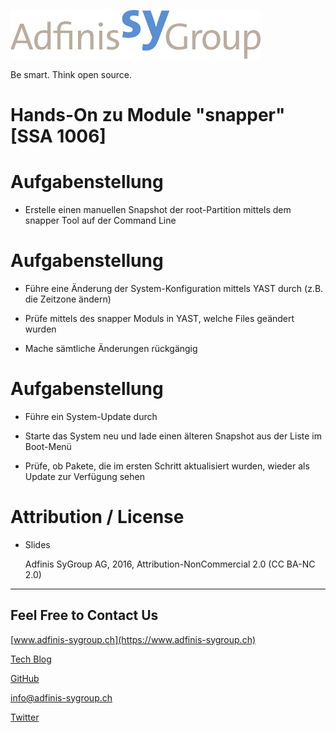 ![](pics_2/adfinis_sygroup_logo.png)

Be smart. Think open source.

# Hands-On zu Module "snapper" [SSA 1006]

# Aufgabenstellung

* Erstelle einen manuellen Snapshot der root-Partition mittels dem snapper Tool auf der Command Line

# Aufgabenstellung

* Führe eine Änderung der System-Konfiguration mittels YAST durch (z.B. die Zeitzone ändern)

* Prüfe mittels des snapper Moduls in YAST, welche Files geändert wurden

* Mache sämtliche Änderungen rückgängig

# Aufgabenstellung

* Führe ein System-Update durch

* Starte das System neu und lade einen älteren Snapshot aus der Liste im Boot-Menü

* Prüfe, ob Pakete, die im ersten Schritt aktualisiert wurden, wieder als Update zur Verfügung sehen

# Attribution / License

* Slides

  Adfinis SyGroup AG, 2016, Attribution-NonCommercial 2.0 (CC BA-NC 2.0)

---

## Feel Free to Contact Us

[www.adfinis-sygroup.ch](https://www.adfinis-sygroup.ch)

[Tech Blog](https://www.adfinis-sygroup.ch/blog)

[GitHub](https://github.com/adfinis-sygroup)

<info@adfinis-sygroup.ch>

[Twitter](https://twitter.com/adfinissygroup)
